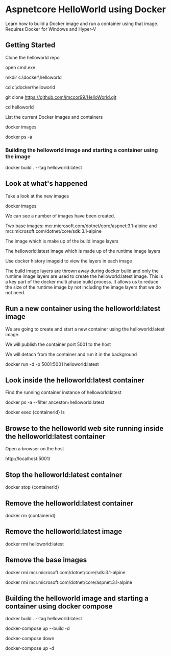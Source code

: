 # Aspnetcore HelloWorld using Docker

Learn how to build a Docker image and run a container using that image. Requires Docker for Windows and Hyper-V

## Getting Started

Clone the helloworld repo

open cmd.exe 

mkdir c:\docker\helloworld

cd c:\docker\helloworld

git clone https://github.com/jmccor99/HelloWorld.git

cd helloworld

List the current Docker images and containers

docker images

docker ps -a

### Building the helloworld image and starting a container using the image

docker build . --tag helloworld:latest

## Look at what's happened

Take a look at the new images

docker images

We can see a number of images have been created. 

Two base images: mcr.microsoft.com/dotnet/core/aspnet:3.1-alpine and mcr.microsoft.com/dotnet/core/sdk:3.1-alpine

The <none> image which is make up of the build image layers

The helloworld:latest image which is made up of the runtime image layers

Use docker history imageid to view the layers in each image

The build image layers are thrown away during docker build and only the runtime image layers are used to create the helloworld:latest image. This is a key part of the docker multi phase build process. It allows us to reduce the size of the runtime image by not including the image layers that we do not need.

## Run a new container using the helloworld:latest image

We are going to create and start a new container using the helloworld:latest image. 

We will publish the container port 5001 to the host

We will detach from the container and run it in the background

docker run -d -p 5001:5001 helloworld:latest

## Look inside the helloworld:latest container

Find the running container instance of helloworld:latest

docker ps -a --filter ancestor=helloworld:latest

docker exec {containerid} ls

## Browse to the helloworld web site running inside the helloworld:latest container

Open a browser on the host

http://localhost:5001/

## Stop the helloworld:latest container

docker stop {containerid}

## Remove the helloworld:latest container

docker rm {containerid}

## Remove the helloworld:latest image

docker rmi helloworld:latest

## Remove the base images

docker rmi mcr.microsoft.com/dotnet/core/sdk:3.1-alpine

docker rmi mcr.microsoft.com/dotnet/core/aspnet:3.1-alpine

## Building the helloworld image and starting a container using docker compose

docker build . --tag helloworld:latest

docker-compose up --build -d

docker-compose down

docker-compose up -d